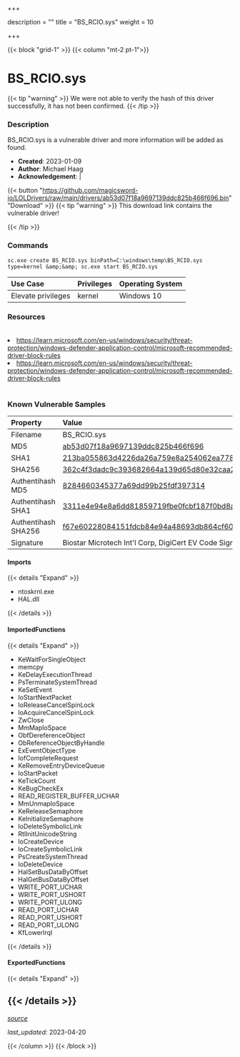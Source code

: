 +++

description = ""
title = "BS_RCIO.sys"
weight = 10

+++


{{< block "grid-1" >}}
{{< column "mt-2 pt-1">}}


# BS_RCIO.sys 


{{< tip "warning" >}}
We were not able to verify the hash of this driver successfully, it has not been confirmed.
{{< /tip >}}


### Description

BS_RCIO.sys is a vulnerable driver and more information will be added as found.

- **Created**: 2023-01-09
- **Author**: Michael Haag
- **Acknowledgement**:  | [](https://twitter.com/)

{{< button "https://github.com/magicsword-io/LOLDrivers/raw/main/drivers/ab53d07f18a9697139ddc825b466f696.bin" "Download" >}}
{{< tip "warning" >}}
This download link contains the vulnerable driver!

{{< /tip >}}

### Commands

```
sc.exe create BS_RCIO.sys binPath=C:\windows\temp\BS_RCIO.sys type=kernel &amp;&amp; sc.exe start BS_RCIO.sys
```

| Use Case | Privileges | Operating System | 
|:---- | ---- | ---- |
| Elevate privileges | kernel | Windows 10 |

### Resources
<br>
<li><a href=" https://learn.microsoft.com/en-us/windows/security/threat-protection/windows-defender-application-control/microsoft-recommended-driver-block-rules"> https://learn.microsoft.com/en-us/windows/security/threat-protection/windows-defender-application-control/microsoft-recommended-driver-block-rules</a></li>
<li><a href="https://learn.microsoft.com/en-us/windows/security/threat-protection/windows-defender-application-control/microsoft-recommended-driver-block-rules">https://learn.microsoft.com/en-us/windows/security/threat-protection/windows-defender-application-control/microsoft-recommended-driver-block-rules</a></li>
<br>

### Known Vulnerable Samples

| Property           | Value |
|:-------------------|:------|
| Filename           | BS_RCIO.sys |
| MD5                | [ab53d07f18a9697139ddc825b466f696](https://www.virustotal.com/gui/file/ab53d07f18a9697139ddc825b466f696) |
| SHA1               | [213ba055863d4226da26a759e8a254062ea77814](https://www.virustotal.com/gui/file/213ba055863d4226da26a759e8a254062ea77814) |
| SHA256             | [362c4f3dadc9c393682664a139d65d80e32caa2a97b6e0361dfd713a73267ecc](https://www.virustotal.com/gui/file/362c4f3dadc9c393682664a139d65d80e32caa2a97b6e0361dfd713a73267ecc) |
| Authentihash MD5   | [8284660345377a69dd99b25fdf397314](https://www.virustotal.com/gui/search/authentihash%253A8284660345377a69dd99b25fdf397314) |
| Authentihash SHA1  | [3311e4e94e8a6dd81859719fbe0fcbf187f0bd8a](https://www.virustotal.com/gui/search/authentihash%253A3311e4e94e8a6dd81859719fbe0fcbf187f0bd8a) |
| Authentihash SHA256| [f67e60228084151fdcb84e94a48693db864cf606b65faef5a1d829175380dbfa](https://www.virustotal.com/gui/search/authentihash%253Af67e60228084151fdcb84e94a48693db864cf606b65faef5a1d829175380dbfa) |
| Signature         | Biostar Microtech Int&#39;l Corp, DigiCert EV Code Signing CA, DigiCert   |


#### Imports
{{< details "Expand" >}}
* ntoskrnl.exe
* HAL.dll

{{< /details >}}
#### ImportedFunctions
{{< details "Expand" >}}
* KeWaitForSingleObject
* memcpy
* KeDelayExecutionThread
* PsTerminateSystemThread
* KeSetEvent
* IoStartNextPacket
* IoReleaseCancelSpinLock
* IoAcquireCancelSpinLock
* ZwClose
* MmMapIoSpace
* ObfDereferenceObject
* ObReferenceObjectByHandle
* ExEventObjectType
* IofCompleteRequest
* KeRemoveEntryDeviceQueue
* IoStartPacket
* KeTickCount
* KeBugCheckEx
* READ_REGISTER_BUFFER_UCHAR
* MmUnmapIoSpace
* KeReleaseSemaphore
* KeInitializeSemaphore
* IoDeleteSymbolicLink
* RtlInitUnicodeString
* IoCreateDevice
* IoCreateSymbolicLink
* PsCreateSystemThread
* IoDeleteDevice
* HalSetBusDataByOffset
* HalGetBusDataByOffset
* WRITE_PORT_UCHAR
* WRITE_PORT_USHORT
* WRITE_PORT_ULONG
* READ_PORT_UCHAR
* READ_PORT_USHORT
* READ_PORT_ULONG
* KfLowerIrql

{{< /details >}}
#### ExportedFunctions
{{< details "Expand" >}}

{{< /details >}}
-----



[*source*](https://github.com/magicsword-io/LOLDrivers/tree/main/yaml/bs_rcio.yaml)

*last_updated:* 2023-04-20








{{< /column >}}
{{< /block >}}
